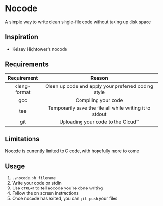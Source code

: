 # Nocode

A simple way to write clean single-file code without taking up disk space

## Inspiration

- Kelsey Hightower's [nocode](https://github.com/kelseyhightower/nocode)

## Requirements

| Requirement  |                          Reason                          |
|:------------:|:--------------------------------------------------------:|
| clang-format |   Clean up code and apply your preferred coding style    |
|     gcc      |                   Compiling your code                    |
|     tee      | Temporarily save the file all while writing it to stdout |
|     git      |            Uploading your code to the Cloud™️             |

## Limitations

Nocode is currently limited to C code, with hopefully more to come

## Usage

1) `./nocode.sh filename`
2) Write your code on stdin
3) Use `CTRL+D` to tell nocode you're done writing 
4) Follow the on screen instructions
5) Once nocode has exited, you can `git push` your files